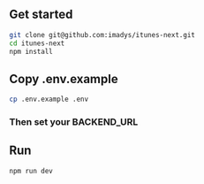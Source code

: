 ## Get started
```bash
git clone git@github.com:imadys/itunes-next.git
cd itunes-next
npm install
```

## Copy .env.example
```bash
cp .env.example .env
```

### Then set your BACKEND_URL

## Run
```bash
npm run dev
```
